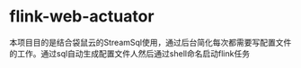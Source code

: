 # flink-web-actuator
本项目目的是结合袋鼠云的StreamSql使用，通过后台简化每次都需要写配置文件的工作。通过sql自动生成配置文件人然后通过shell命名启动flink任务
